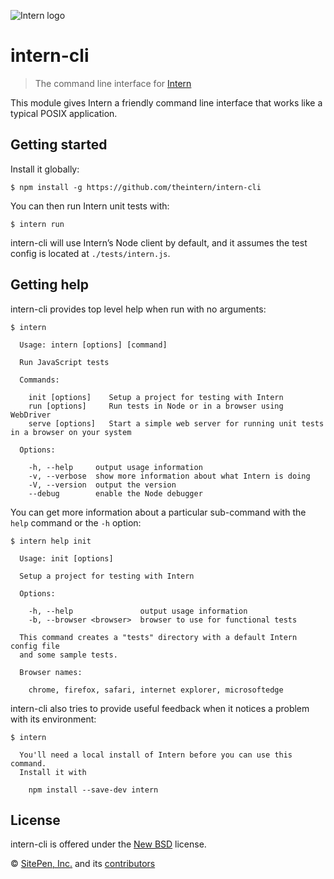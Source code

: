 ![Intern logo](https://theintern.github.io/css/images/logo.png)

# intern-cli

> The command line interface for [Intern](https://github.com/theintern/intern)

This module gives Intern a friendly command line interface that works like a typical POSIX application.

## Getting started

Install it globally:

	$ npm install -g https://github.com/theintern/intern-cli

You can then run Intern unit tests with:

	$ intern run

intern-cli will use Intern’s Node client by default, and it assumes the test config is located at `./tests/intern.js`.

## Getting help

intern-cli provides top level help when run with no arguments:

	$ intern

	  Usage: intern [options] [command]

	  Run JavaScript tests

	  Commands:

	    init [options]    Setup a project for testing with Intern
	    run [options]     Run tests in Node or in a browser using WebDriver
	    serve [options]   Start a simple web server for running unit tests in a browser on your system

	  Options:

	    -h, --help     output usage information
	    -v, --verbose  show more information about what Intern is doing
	    -V, --version  output the version
	    --debug        enable the Node debugger

You can get more information about a particular sub-command with the `help` command or the `-h` option:

	$ intern help init

	  Usage: init [options]

	  Setup a project for testing with Intern

	  Options:

		-h, --help               output usage information
		-b, --browser <browser>  browser to use for functional tests

	  This command creates a "tests" directory with a default Intern config file
	  and some sample tests.

	  Browser names:

		chrome, firefox, safari, internet explorer, microsoftedge

intern-cli also tries to provide useful feedback when it notices a problem with its environment:

	$ intern

	  You'll need a local install of Intern before you can use this command.
	  Install it with

		npm install --save-dev intern

## License

intern-cli is offered under the [New BSD](LICENSE) license.

© [SitePen, Inc.](http://sitepen.com) and its [contributors](https://github.com/theintern/intern-cli/graphs/contributors)
